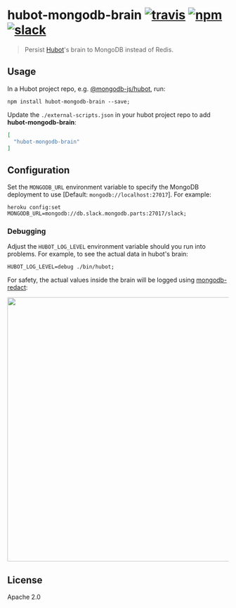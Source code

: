 # hubot-mongodb-brain [![travis][travis_img]][travis_url] [![npm][npm_img]][npm_url] [![slack][slack_img]][slack_url]

> Persist [Hubot][hubot]'s brain to MongoDB instead of Redis.

## Usage

In a Hubot project repo, e.g. [@mongodb-js/hubot](https://github.com/mongodb-js/hubot), run:

```
npm install hubot-mongodb-brain --save;
```

Update the `./external-scripts.json` in your hubot project repo to add **hubot-mongodb-brain**:

```json
[
  "hubot-mongodb-brain"
]
```

## Configuration

Set the `MONGODB_URL` environment variable to specify the MongoDB deployment
to use [Default: `mongodb://localhost:27017`].  For example:

```
heroku config:set MONGODB_URL=mongodb://db.slack.mongodb.parts:27017/slack;
```

### Debugging

Adjust the `HUBOT_LOG_LEVEL` environment variable should you run into problems.
For example, to see the actual data in hubot's brain:

```
HUBOT_LOG_LEVEL=debug ./bin/hubot;
```

For safety, the actual values inside the brain will be logged using [mongodb-redact](http://npm.im/mongodb-redact):

<img src="https://cldup.com/hQXWKKH6oX-1200x1200.png" width="600" />

## License

Apache 2.0

[travis_img]: https://img.shields.io/travis/mongodb-js/hubot-mongodb-brain.svg
[travis_url]: https://travis-ci.org/mongodb-js/hubot-mongodb-brain
[npm_img]: https://img.shields.io/npm/v/hubot-mongodb-brain.svg
[npm_url]: https://npmjs.org/package/hubot-mongodb-brain
[slack_url]: https://slack.mongodb.parts/
[slack_img]: https://slack.mongodb.parts/badge.svg
[hubot]: https://hubot.github.com/
